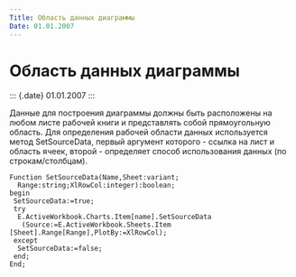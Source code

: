 ```yaml
---
Title: Область данных диаграммы
Date: 01.01.2007
---
```



Область данных диаграммы
========================

::: {.date}
01.01.2007
:::

Данные для построения диаграммы должны быть расположены на любом листе
рабочей книги и представлять собой прямоугольную область. Для
определения рабочей области данных используется метод SetSourceData,
первый аргумент которого - ссылка на лист и область ячеек, второй -
определяет способ использования данных (по строкам/столбцам).

    Function SetSourceData(Name,Sheet:variant;
      Range:string;XlRowCol:integer):boolean;
    begin
     SetSourceData:=true;
     try
      E.ActiveWorkbook.Charts.Item[name].SetSourceData
       (Source:=E.ActiveWorkbook.Sheets.Item [Sheet].Range[Range],PlotBy:=XlRowCol);
     except
      SetSourceData:=false;
     end;
    End;

